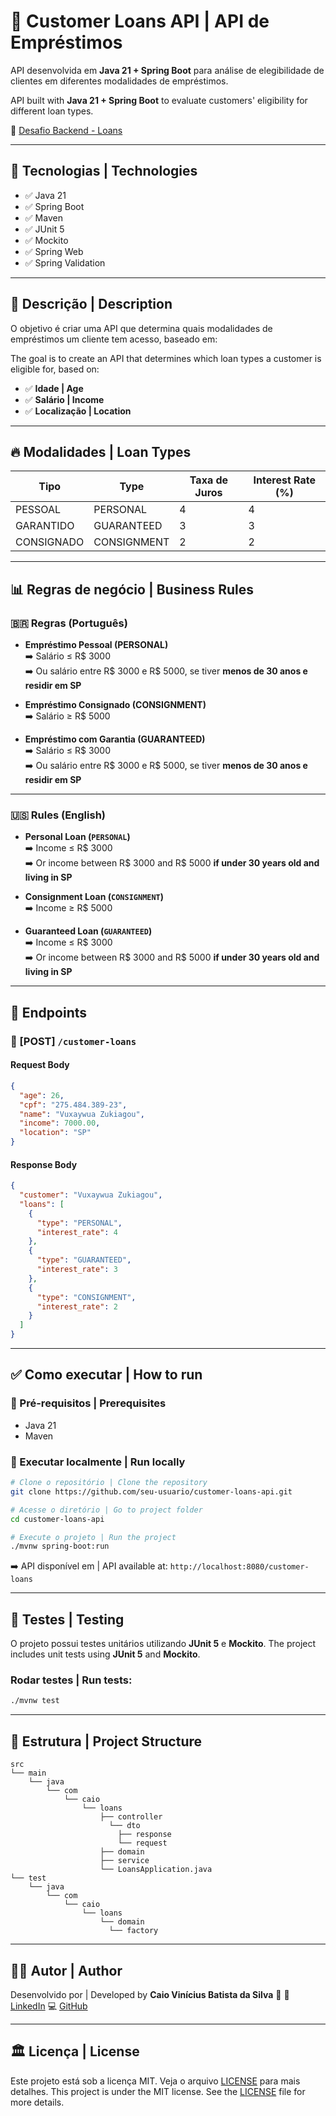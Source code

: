 # 💸 Customer Loans API | API de Empréstimos

API desenvolvida em **Java 21 + Spring Boot** para análise de elegibilidade de clientes em diferentes modalidades de empréstimos.

API built with **Java 21 + Spring Boot** to evaluate customers' eligibility for different loan types.

🔗 [Desafio Backend - Loans](https://github.com/backend-br/desafios/blob/master/loans/PROBLEM.md)

---

## 🚀 Tecnologias | Technologies

- ✅ Java 21
- ✅ Spring Boot
- ✅ Maven
- ✅ JUnit 5
- ✅ Mockito
- ✅ Spring Web
- ✅ Spring Validation

---

## 📜 Descrição | Description

O objetivo é criar uma API que determina quais modalidades de empréstimos um cliente tem acesso, baseado em:

The goal is to create an API that determines which loan types a customer is eligible for, based on:

- ✅ **Idade | Age**
- ✅ **Salário | Income**
- ✅ **Localização | Location**

---

## 🔥 Modalidades | Loan Types

| Tipo | Type           | Taxa de Juros | Interest Rate (%) |
|------|----------------|----------------|-------------------|
| PESSOAL | PERSONAL     | 4              | 4                 |
| GARANTIDO | GUARANTEED | 3              | 3                 |
| CONSIGNADO | CONSIGNMENT | 2            | 2                 |

---

## 📊 Regras de negócio | Business Rules

### 🇧🇷 Regras (Português)

- **Empréstimo Pessoal (PERSONAL)**  
  ➡️ Salário ≤ R$ 3000  
  ➡️ Ou salário entre R$ 3000 e R$ 5000, se tiver **menos de 30 anos e residir em SP**

- **Empréstimo Consignado (CONSIGNMENT)**  
  ➡️ Salário ≥ R$ 5000

- **Empréstimo com Garantia (GUARANTEED)**  
  ➡️ Salário ≤ R$ 3000  
  ➡️ Ou salário entre R$ 3000 e R$ 5000, se tiver **menos de 30 anos e residir em SP**

---

### 🇺🇸 Rules (English)

- **Personal Loan (`PERSONAL`)**  
  ➡️ Income ≤ R$ 3000  
  ➡️ Or income between R$ 3000 and R$ 5000 **if under 30 years old and living in SP**

- **Consignment Loan (`CONSIGNMENT`)**  
  ➡️ Income ≥ R$ 5000

- **Guaranteed Loan (`GUARANTEED`)**  
  ➡️ Income ≤ R$ 3000  
  ➡️ Or income between R$ 3000 and R$ 5000 **if under 30 years old and living in SP**

---

## 📑 Endpoints

### 🔸 [POST] `/customer-loans`

#### Request Body

```json
{
  "age": 26,
  "cpf": "275.484.389-23",
  "name": "Vuxaywua Zukiagou",
  "income": 7000.00,
  "location": "SP"
}
````

#### Response Body

```json
{
  "customer": "Vuxaywua Zukiagou",
  "loans": [
    {
      "type": "PERSONAL",
      "interest_rate": 4
    },
    {
      "type": "GUARANTEED",
      "interest_rate": 3
    },
    {
      "type": "CONSIGNMENT",
      "interest_rate": 2
    }
  ]
}
```

---

## ✅ Como executar | How to run

### 🔧 Pré-requisitos | Prerequisites

* Java 21
* Maven

### 🚀 Executar localmente | Run locally

```bash
# Clone o repositório | Clone the repository
git clone https://github.com/seu-usuario/customer-loans-api.git

# Acesse o diretório | Go to project folder
cd customer-loans-api

# Execute o projeto | Run the project
./mvnw spring-boot:run
```

➡️ API disponível em | API available at:
`http://localhost:8080/customer-loans`

---

## 🧪 Testes | Testing

O projeto possui testes unitários utilizando **JUnit 5** e **Mockito**.
The project includes unit tests using **JUnit 5** and **Mockito**.

### Rodar testes | Run tests:

```bash
./mvnw test
```

---

## 📂 Estrutura | Project Structure

```plaintext
src
└── main
    └── java
        └── com
            └── caio
                └── loans
                    ├── controller
                      └── dto
                        ├── response
                        └── request
                    ├── domain
                    ├── service
                    └── LoansApplication.java
└── test
    └── java
        └── com
            └── caio
                └── loans
                    └── domain
                      └── factory
```
---

## 🧑‍💻 Autor | Author

Desenvolvido por | Developed by **Caio Vinícius Batista da Silva** 🚀
🔗 [LinkedIn](https://www.linkedin.com/in/caio-silva-397301254/)
💻 [GitHub](https://github.com/caio20538)

---

## 🏛️ Licença | License

Este projeto está sob a licença MIT. Veja o arquivo [LICENSE](LICENSE) para mais detalhes.
This project is under the MIT license. See the [LICENSE](LICENSE) file for more details.


